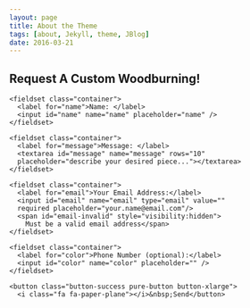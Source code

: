 ```yaml
---
layout: page
title: About the Theme
tags: [about, Jekyll, theme, JBlog]
date: 2016-03-21
---
```


<!-- Latest Post Preview Start -->
  
 <section id="{{ page.section-type }}" class="container content-section text-center">
     <div class="row">
       <div class="col-md-10 col-md-offset-1">
       </div>
     </div>   
 </section>

<!-- Latest Post Preview End -->

 <!doctype html>
<html lang="en">

<body>
  <h2 class="content-head is-center">Request A Custom Woodburning!</h2>

<!-- START HERE -->
  <link rel="stylesheet" href="https://yui.yahooapis.com/pure/0.6.0/pure-min.css">
  <link rel="stylesheet" href="https://maxcdn.bootstrapcdn.com/font-awesome/4.4.0/css/font-awesome.min.css">
    <!-- Style The Contact Form How Ever You Prefer -->
  <link rel="stylesheet" href="/css/form.css">
  
  <form id="gform" method="POST" class="container"
  action="https://script.google.com/macros/s/AKfycbyePyppGycT3iwxNPE7kv6o4SCKXDXLR5H8lJDOUd3dgexQC7e9/exec">
    <!-- change the form action to your script url -->

    <fieldset class="container">
      <label for="name">Name: </label>
      <input id="name" name="name" placeholder="name" />
    </fieldset>

    <fieldset class="container">
      <label for="message">Message: </label>
      <textarea id="message" name="message" rows="10"
      placeholder="describe your desired piece..."></textarea>
    </fieldset>

    <fieldset class="container">
      <label for="email">Your Email Address:</label>
      <input id="email" name="email" type="email" value=""
      required placeholder="your.name@email.com"/>
      <span id="email-invalid" style="visibility:hidden">
        Must be a valid email address</span>
    </fieldset>

    <fieldset class="container">
      <label for="color">Phone Number (optional):</label>
      <input id="color" name="color" placeholder="" />
    </fieldset>

    <button class="button-success pure-button button-xlarge">
      <i class="fa fa-paper-plane"></i>&nbsp;Send</button>

  </form>

  <!-- Customise the Thankyou Message People See when they submit the form: -->
  <div style="display:none;" id="thankyou_message">
    <h2 class="content-head is-center">Thanks for contacting me!
      I will get back to you soon!</h2>
  </div>

  <!-- Submit the Form to Google Using "AJAX" -->
  <script data-cfasync="false" type="text/javascript"
  src="https://cdn.rawgit.com/dwyl/html-form-send-email-via-google-script-without-server/master/form-submission-handler.js"></script>
  <!-- <script data-cfasync="false" type="text/javascript"
  src="/form-submission-handler.js"></script> -->
<!-- END -->

</body>
</html>
